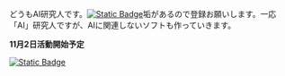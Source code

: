 どうもAI研究人です。[![Static Badge](https://img.shields.io/badge/YouTube-red?logo=youtube)](http://www.youtube.com/@AIITScience)垢があるので登録お願いします。一応「AI」研究人ですが、AIに関連しないソフトも作っていきます。

**11月2日活動開始予定**

[![Static Badge](https://img.shields.io/badge/Follow-black?logo=github)](https://github.com/AIITScience)
